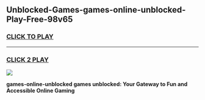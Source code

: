
## Unblocked-Games-games-online-unblocked-Play-Free-98v65
<h3>
<a href="https://premium76.site?title=games-online-unblocked&ref=10A">CLICK TO PLAY</a></h3>
<hr>

<h3>
<a href="https://premium76.site?title=games-online-unblocked&ref=10A">CLICK 2 PLAY</a>
  
</h3>

<a href="https://premium76.site?title=games-online-unblocked&ref=10A"><img src="https://clearcache.store/games.png"></a>


**games-online-unblocked games unblocked: Your Gateway to Fun and Accessible Online Gaming**
